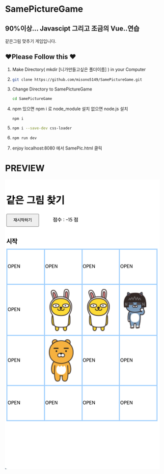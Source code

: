 # SamePictureGame
## 90%이상... Javascipt 그리고 조금의 Vue..연습
같은그림 맞추기 게임입니다.
## ❤Please Follow this ❤
1. Make Directory( mkdir [니가만들고싶은 폴더이름] ) in your Computer
2.
    ```sh
    git clone https://github.com/misono5149/SamePictureGame.git
    ```
3. Change Directory to SamePictureGame
    ```sh
    cd SamePictureGame
    ```
4. npm 있으면  npm i  로  node_module 설치  없으면 node.js 설치
    ```sh
    npm i
    ```
5.
    ```sh
    npm i --save-dev css-loader
    ```
6.
    ```sh
    npm run dev
    ```
7. enjoy localhost:8080 에서  SamePic.html 클릭


# PREVIEW
![게임](/game.png)
